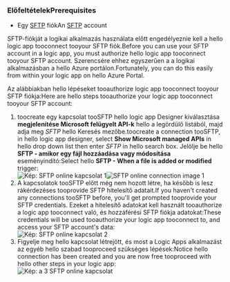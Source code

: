 ### <a name="prerequisites"></a><span data-ttu-id="d4cd2-101">Előfeltételek</span><span class="sxs-lookup"><span data-stu-id="d4cd2-101">Prerequisites</span></span>
* <span data-ttu-id="d4cd2-102">Egy [SFTP](https://en.wikipedia.org/wiki/SSH_File_Transfer_Protocol) fiók</span><span class="sxs-lookup"><span data-stu-id="d4cd2-102">An [SFTP](https://en.wikipedia.org/wiki/SSH_File_Transfer_Protocol) account</span></span>  

<span data-ttu-id="d4cd2-103">SFTP-fiókját a logikai alkalmazás használata előtt engedélyeznie kell a hello logic app tooconnect tooyour SFTP fiók.</span><span class="sxs-lookup"><span data-stu-id="d4cd2-103">Before you can use your SFTP account in a logic app, you must authorize hello logic app tooconnect tooyour SFTP account.</span></span> <span data-ttu-id="d4cd2-104">Szerencsére ehhez egyszerűen a a logikai alkalmazásban a hello Azure portálon.</span><span class="sxs-lookup"><span data-stu-id="d4cd2-104">Fortunately, you can do this easily from within your logic app on hello Azure Portal.</span></span>  

<span data-ttu-id="d4cd2-105">Az alábbiakban hello lépéseket tooauthorize logic app tooconnect tooyour SFTP fiókja:</span><span class="sxs-lookup"><span data-stu-id="d4cd2-105">Here are hello steps tooauthorize your logic app tooconnect tooyour SFTP account:</span></span>  

1. <span data-ttu-id="d4cd2-106">toocreate egy kapcsolat tooSFTP hello logic app Designer kiválasztása **megjelenítése Microsoft felügyelt API-k** hello a legördülő listából, majd adja meg *SFTP* hello Keresés mezőbe.</span><span class="sxs-lookup"><span data-stu-id="d4cd2-106">toocreate a connection tooSFTP, in hello logic app designer, select **Show Microsoft managed APIs** in hello drop down list then enter *SFTP* in hello search box.</span></span> <span data-ttu-id="d4cd2-107">Jelölje be hello **SFTP - amikor egy fájl hozzáadása vagy módosítása** eseményindító:</span><span class="sxs-lookup"><span data-stu-id="d4cd2-107">Select hello **SFTP - When a file is added or modified** trigger:</span></span>  
   <span data-ttu-id="d4cd2-108">![Kép: SFTP online kapcsolat 1](./media/connectors-create-api-sftp/sftp-1.png)</span><span class="sxs-lookup"><span data-stu-id="d4cd2-108">![SFTP online connection image 1](./media/connectors-create-api-sftp/sftp-1.png)</span></span>  
2. <span data-ttu-id="d4cd2-109">A kapcsolatok tooSFTP előtt még nem hozott létre, ha később is lesz rákérdezéses tooprovide SFTP hitelesítő adatait.</span><span class="sxs-lookup"><span data-stu-id="d4cd2-109">If you haven't created any connections tooSFTP before, you'll get prompted tooprovide your SFTP credentials.</span></span> <span data-ttu-id="d4cd2-110">Ezeket a hitelesítő adatokat kell használt tooauthorize a logic app tooconnect való, és hozzáférési SFTP fiókja adatokat:</span><span class="sxs-lookup"><span data-stu-id="d4cd2-110">These credentials will be used tooauthorize your logic app tooconnect to, and access your SFTP account's data:</span></span>  
   ![Kép: SFTP online kapcsolat 2](./media/connectors-create-api-sftp/sftp-2.png)  
3. <span data-ttu-id="d4cd2-112">Figyelje meg hello kapcsolat létrejött, és most a Logic Apps alkalmazást az egyéb hello szabad tooproceed szükséges lépések:</span><span class="sxs-lookup"><span data-stu-id="d4cd2-112">Notice hello connection has been created and you are now free tooproceed with hello other steps in your logic app:</span></span>   
   ![Kép: a 3 SFTP online kapcsolat](./media/connectors-create-api-sftp/sftp-3.png) 

